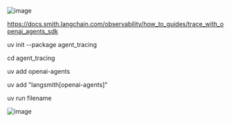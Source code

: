 ![image](https://github.com/user-attachments/assets/e287e295-d958-4a83-8d39-d66c73dfe737)





https://docs.smith.langchain.com/observability/how_to_guides/trace_with_openai_agents_sdk


uv init --package agent_tracing

cd agent_tracing


uv add openai-agents


uv add  "langsmith[openai-agents]"


uv run filename

![image](https://github.com/user-attachments/assets/b78c6780-1a44-40d1-a9bd-b797e5c5915b)

